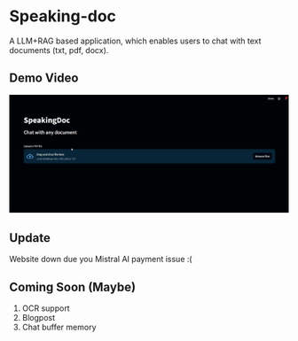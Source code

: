 # Speaking-doc
A LLM+RAG based application, which enables users to chat with text documents (txt, pdf, docx).

## Demo Video 
[![Video](https://github.com/Avenger-py/Speaking-doc/blob/main/assets/Screenshot%202024-06-07%20104230.png)](https://github.com/Avenger-py/Speaking-doc/blob/main/assets/streamlit-app-2024-03-25-22-03-22.mp4)

## Update
Website down due you Mistral AI payment issue :(

## Coming Soon (Maybe) ##
1. OCR support
2. Blogpost
3. Chat buffer memory
